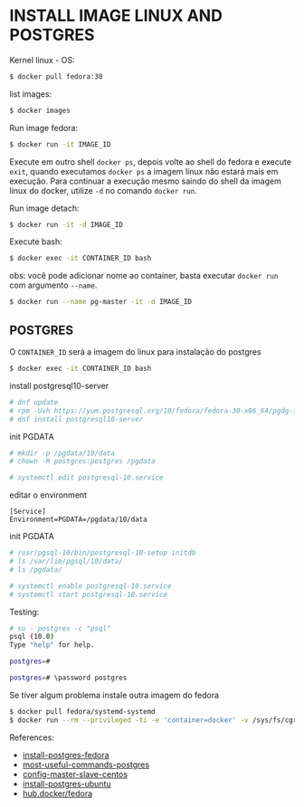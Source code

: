 # INSTALL IMAGE LINUX AND POSTGRES

Kernel linux - OS:

```bash
$ docker pull fedora:30
```

list images:

```bash
$ docker images
```

Run image fedora:

```bash
$ docker run -it IMAGE_ID
```

Execute em outro shell `docker ps`, depois volte ao shell do fedora e execute
`exit`, quando executamos `docker ps` a imagem linux não estará mais em
execução. Para continuar a execução mesmo saindo do shell da imagem linux do
docker, utilize `-d` no comando `docker run`.

Run image detach:

```bash
$ docker run -it -d IMAGE_ID
```

Execute bash:

```bash
$ docker exec -it CONTAINER_ID bash
```

obs:
você pode adicionar nome ao container, basta executar `docker run` com argumento
`--name`.

```bash
$ docker run --name pg-master -it -d IMAGE_ID
```

## POSTGRES

O `CONTAINER_ID` será a imagem do linux para instalação do postgres

```bash
$ docker exec -it CONTAINER_ID bash
```

install postgresql10-server

```bash
# dnf update
# rpm -Uvh https://yum.postgresql.org/10/fedora/fedora-30-x86_64/pgdg-fedora-repo-latest.noarch.rpm 
# dnf install postgresql10-server
```

init PGDATA

```bash
# mkdir -p /pgdata/10/data
# chown -R postgres:postgres /pgdata
```

```bash
# systemctl edit postgresql-10.service
```

editar o environment 

```
[Service]
Environment=PGDATA=/pgdata/10/data
```

init PGDATA

```bash
# /usr/pgsql-10/bin/postgresql-10-setup initdb
# ls /var/lib/pgsql/10/data/
# ls /pgdata/
```

```bash
# systemctl enable postgresql-10.service 
# systemctl start postgresql-10.service 
```

Testing:

```bash
# su - postgres -c "psql"  
psql (10.0)
Type "help" for help.

postgres=# 
```

```bash
postgres=# \password postgres
```

Se tiver algum problema instale outra imagem do fedora

```bash
$ docker pull fedora/systemd-systemd
$ docker run --rm --privileged -ti -e 'container=docker' -v /sys/fs/cgroup:/sys/fs/cgroup:ro rawhide_systemd /bin/bash
```

References:

 - [install-postgres-fedora](https://tecadmin.net/install-postgresql-11-on-fedora/)
 - [most-useful-commands-postgres](https://www.technobytz.com/most-useful-postgresql-commands.html)
 - [config-master-slave-centos](https://www.howtoforge.com/tutorial/how-to-install-and-configure-master-slave-replication-with-postgresql-96-on-centos-7/)
 - [install-postgres-ubuntu](https://www.digitalocean.com/community/tutorials/como-instalar-e-utilizar-o-postgresql-no-ubuntu-16-04-pt)
 - [hub.docker/fedora](https://hub.docker.com/_/fedora)
